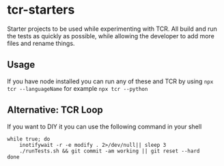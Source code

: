 # tcr-starters

Starter projects to be used while experimenting with TCR. 
All build and run the tests as quickly as possible, while allowing the developer to add more files and rename things.

## Usage

If you have node installed you can run any of these and TCR by using `npx tcr --languageName` for example `npx tcr --python`

## Alternative: TCR Loop

If you want to DIY it you can use the following command in your shell

```
while true; do
    inotifywait -r -e modify . 2>/dev/null|| sleep 3
    ./runTests.sh && git commit -am working || git reset --hard
done
```
